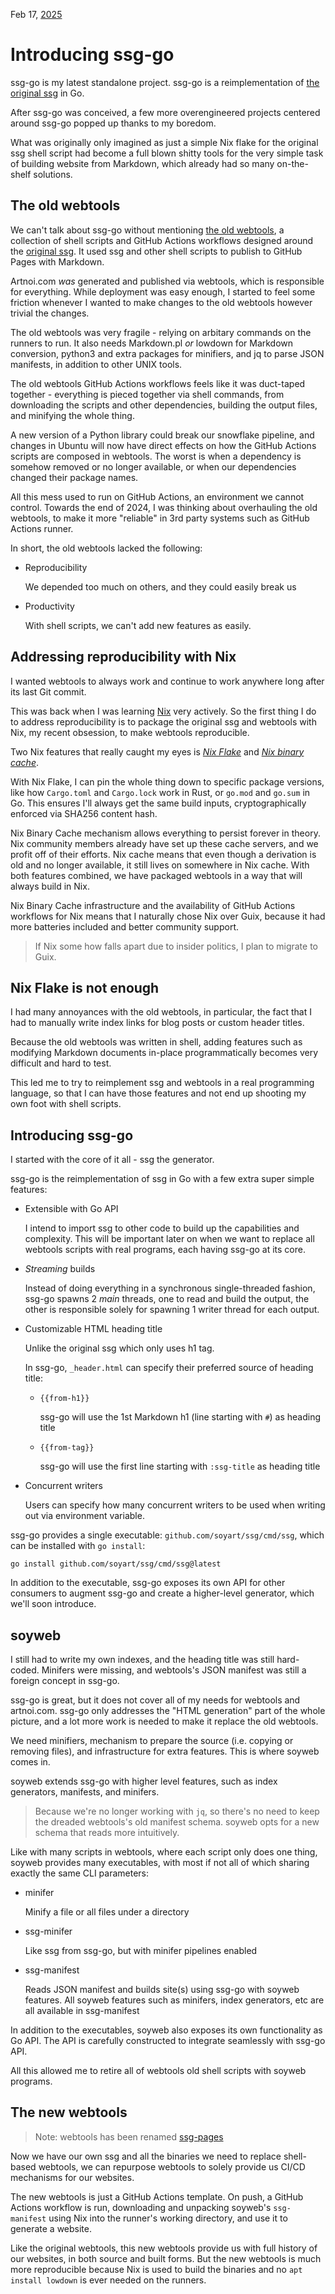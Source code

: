 Feb 17, [2025](/blog/2025/)

# Introducing ssg-go

ssg-go is my latest standalone project. ssg-go is a reimplementation
of [the original ssg](https://romanzolotarev.com/ssg.html) in Go.

After ssg-go was conceived, a few more overengineered projects centered
around ssg-go popped up thanks to my boredom.

What was originally only imagined as just a simple Nix flake for the original
ssg shell script had become a full blown shitty tools for the very simple task
of building website from Markdown, which already had so many on-the-shelf solutions.

## The old webtools

We can't talk about ssg-go without mentioning [the old webtools](https://github.com/soyart/webtools/tree/93a36eef25f8ebf294cae0a3cb329c495d015261),
a collection of shell scripts and GitHub Actions workflows designed around the
[original ssg](https://romanzolotarev.com/ssg.html). It used ssg and other shell
scripts to publish to GitHub Pages with Markdown.

Artnoi.com *was* generated and published via webtools, which is responsible for everything.
While deployment was easy enough, I started to feel some friction whenever I wanted to make
changes to the old webtools however trivial the changes.

The old webtools was very fragile - relying on arbitary commands on the runners to run.
It also needs Markdown.pl *or* lowdown for Markdown conversion, python3 and extra packages
for minifiers, and jq to parse JSON manifests, in addition to other UNIX tools.

The old webtools GitHub Actions workflows feels like it was duct-taped together -
everything is pieced together via shell commands, from downloading the scripts and
other dependencies, building the output files, and minifying the whole thing.

A new version of a Python library could break our snowflake pipeline,
and changes in Ubuntu will now have direct effects on how the GitHub Actions scripts
are composed in webtools. The worst is when a dependency is somehow removed or no longer available,
or when our dependencies changed their package names.

All this mess used to run on GitHub Actions, an environment we cannot control.
Towards the end of 2024, I was thinking about overhauling the old webtools,
to make it more "reliable" in 3rd party systems such as GitHub Actions runner.

In short, the old webtools lacked the following:

- Reproducibility

    We depended too much on others, and they could easily break us

- Productivity

    With shell scripts, we can't add new features as easily.

## Addressing reproducibility with Nix

I wanted webtools to always work and continue to work anywhere long after its last Git commit.

This was back when I was learning [Nix](https://nixos.org) very actively.
So the first thing I do to address reproducibility is to package the original ssg and webtools with Nix,
my recent obsession, to make webtools reproducible.

Two Nix features that really caught my eyes is [*Nix Flake*](https://nixos.wiki/wiki/Flakes)
and [*Nix binary cache*](https://nixos.wiki/wiki/Binary_Cache).

With Nix Flake, I can pin the whole thing down to specific package versions,
like how `Cargo.toml` and `Cargo.lock` work in Rust, or `go.mod` and `go.sum` in Go.
This ensures I'll always get the same build inputs, cryptographically enforced via
SHA256 content hash.

Nix Binary Cache mechanism allows everything to persist forever in theory.
Nix community members already have set up these cache servers, and we profit off of their efforts.
Nix cache means that even though a derivation is old and no longer available,
it still lives on somewhere in Nix cache. With both features combined, we have packaged webtools
in a way that will always build in Nix.

Nix Binary Cache infrastructure and the availability of GitHub Actions workflows for Nix means that
I naturally chose Nix over Guix, because it had more batteries included and better community support.

> If Nix some how falls apart due to insider politics, I plan to migrate to Guix.

## Nix Flake is not enough

I had many annoyances with the old webtools, in particular, the fact that I had to
manually write index links for blog posts or custom header titles.

Because the old webtools was written in shell, adding features such as modifying
Markdown documents in-place programmatically becomes very difficult and hard to test.

This led me to try to reimplement ssg and webtools in a real programming language,
so that I can have those features and not end up shooting my own foot with shell scripts.

## Introducing ssg-go

I started with the core of it all - ssg the generator.

ssg-go is the reimplementation of ssg in Go with a few extra super simple features:

- Extensible with Go API

    I intend to import ssg to other code to build up the capabilities and complexity.
    This will be important later on when we want to replace all webtools scripts with
    real programs, each having ssg-go at its core.

- *Streaming* builds

    Instead of doing everything in a synchronous single-threaded fashion,
    ssg-go spawns 2 *main* threads, one to read and build the output,
    the other is responsible solely for spawning 1 writer thread for each output.

- Customizable HTML heading title

    Unlike the original ssg which only uses h1 tag.

    In ssg-go, `_header.html` can specify their preferred source of heading title:

    - `{{from-h1}}`

        ssg-go will use the 1st Markdown h1 (line starting with `#`) as heading title

    - `{{from-tag}}`

        ssg-go will use the first line starting with `:ssg-title` as heading title

- Concurrent writers

    Users can specify how many concurrent writers to be used when writing out
    via environment variable.

ssg-go provides a single executable: `github.com/soyart/ssg/cmd/ssg`,
which can be installed with `go install`:

```shell
go install github.com/soyart/ssg/cmd/ssg@latest
```

In addition to the executable, ssg-go exposes its own API for other consumers to augment
ssg-go and create a higher-level generator, which we'll soon introduce.

## soyweb

I still had to write my own indexes, and the heading title was still hard-coded.
Minifers were missing, and webtools's JSON manifest was still a foreign concept in ssg-go.

ssg-go is great, but it does not cover all of my needs for webtools and artnoi.com.
ssg-go only addresses the "HTML generation" part of the whole picture, and a lot more
work is needed to make it replace the old webtools.

We need minifiers, mechanism to prepare the source (i.e. copying or removing files),
and infrastructure for extra features. This is where soyweb comes in.

soyweb extends ssg-go with higher level features, such as index generators, manifests,
and minifers.

> Because we're no longer working with `jq`, so there's no need to keep the dreaded
> webtools's old manifest schema. soyweb opts for a new schema that reads more intuitively.

Like with many scripts in webtools, where each script only does one thing,
soyweb provides many executables, with most if not all of which sharing exactly
the same CLI parameters:

- minifer

    Minify a file or all files under a directory

- ssg-minifer

    Like ssg from ssg-go, but with minifer pipelines enabled

- ssg-manifest

    Reads JSON manifest and builds site(s) using ssg-go with soyweb features.
    All soyweb features such as minifers, index generators, etc are all available
    in ssg-manifest

In addition to the executables, soyweb also exposes its own functionality as Go API.
The API is carefully constructed to integrate seamlessly with ssg-go API.

All this allowed me to retire all of webtools old shell scripts with soyweb programs.

## The new webtools

> Note: webtools has been renamed [ssg-pages](https://github.com/opensoy/ssg-pages)

Now we have our own ssg and all the binaries we need to replace shell-based webtools,
we can repurpose webtools to solely provide us CI/CD mechanisms for our websites.

The new webtools is just a GitHub Actions template. On push, a GitHub Actions workflow
is run, downloading and unpacking soyweb's `ssg-manifest` using Nix into the runner's
working directory, and use it to generate a website.

Like the original webtools, this new webtools provide us with full history of our websites,
in both source and built forms. But the new webtools is much more reproducible because Nix
is used to build the binaries and no `apt install lowdown` is ever needed on the runners.
